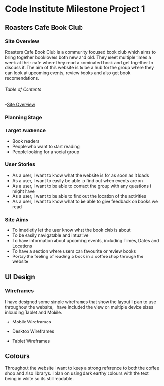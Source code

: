 # Code Institute Milestone Project 1
## Roasters Cafe Book Club 
### Site Overview

Roasters Cafe Book Club is a community focused book club which aims to bring together booklovers both new and old. They meet multiple times a week at their cafe where they read a nominated book and get together to discuss it. The aim of this website is to be a hub for the group where they can look at upcoming events, review books and also get book recomendations. 

###### Table of Contents

-[Site Overview](#site-overview)


### Planning Stage
### Target Audience
- Book readers
- People who want to start reading
- People looking for a social group

### User Stories
- As a user, I want to know what the website is for as soon as it loads
- As a user, I want to easily be able to find out when events are on
- As a user, I want to be able to contact the group with any questions i might have
- As a user, I want to be able to find out the location of the activities
- As a user, I want to know what to be able to give feedback on books we read

### Site Aims
- To imedietly let the user know what the book club is about
- To be easily navigatable and intuative
- To have information about upcoming events, including Times, Dates and Locations
- To have a section where users can favourite or review books
- Portay the feeling of reading a book in a coffee shop through the website

## UI Design
### Wireframes

I have designed some simple wireframes that show the layout I plan to use throughout the website, I have included the view on multiple device sizes inlcuding Tablet and Mobile. 

- Mobile Wireframes

- Desktop Wireframes

- Tablet Wireframes

## Colours
Throughout the website I want to keep a strong reference to both the coffee shop and also librarys. I plan on using dark earthy colours with the text being in white so its still readable. 

